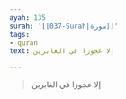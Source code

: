 ```yaml
---
ayah: 135
surah: '[[037-Surah|سورة]]'
tags:
- quran
text: إلا عجوزا في الغابرين

---
```

> إلا عجوزا في الغابرين
